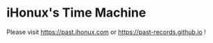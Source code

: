 # iHonux's Time Machine

Please visit <https://past.ihonux.com> or <https://past-records.github.io> !
